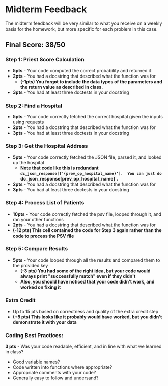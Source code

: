 # Midterm Feedback
The midterm feedback will be very similar to what you receive on a weekly basis for the homework, but more specific for each problem in this case.

## Final Score: 38/50


### Step 1: Priest Score Calculation
* **5pts** - Your code computed the correct probability and returned it
* **2pts** - You had a docstring that described what the function was for
  * **(-1pts) You forgot to include the data types of the parameters and the return value as described in class.**
* **3pts** - You had at least three doctests in your docstring

### Step 2: Find a Hospital
* **5pts** - Your code correctly fetched the correct hospital given the inputs using requests
* **2pts** - You had a docstring that described what the function was for
* **3pts** - You had at least three doctests in your docstring

### Step 3: Get the Hospital Address
* **5pts** - Your code correctly fetched the JSON file, parsed it, and looked up the hospital
  * **Note that code like this is redundant `dc_json_response[f'{prev_op_hospital_name}'].  You can just do `dc_json_response[prev_op_hospital_name]`.**
* **2pts** - You had a docstring that described what the function was for
* **3pts** - You had at least three doctests in your docstring

### Step 4: Process List of Patients
* **10pts** - Your code correctly fetched the psv file, looped through it, and ran your other functions
* **2pts** - You had a docstring that described what the function was for
* **(-12 pts) This cell contained the code for Step 3 again rather than the code to process the PSV file**

### Step 5: Compare Results
* **5pts** - Your code looped through all the results and compared them to the provided key
  * **(-3 pts) You had some of the right idea, but your code would always print "successfully match" even if they didn't**
  * **Also, you should have noticed that your code didn't work, and worked on fixing it**

### Extra Credit
* Up to 15 pts based on correctness and quality of the extra credit step
* **(+5 pts) This looks like it probably would have worked, but you didn't demonstrate it with your data**

### Coding Best Practices:
**3 pts** - Was your code readable, efficient, and in line with what we learned in class?
* Good variable names?
* Code written into functions where appropriate?
* Appropriate comments with your code?
* Generally easy to follow and undersand?
